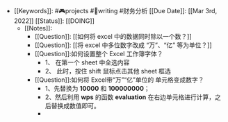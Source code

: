 - [[Keywords]]: #🎮projects #📝writing #财务分析 
  [[Due Date]]: [[Mar 3rd, 2022]] 
  [[Status]]: [[DOING]]
	- [[Notes]]:
		- [[Question]]: [[如何将 excel 中的数据同时除以一个数？]]
		- [[Question]]: [[将 excel 中多位数字改成 “万”、“亿” 等为单位？]]
		- [[Question]]:如何设置整个 Excel 工作簿字体？
			- 1、 在第一个 sheet 中全选内容
			- 2、 此时，按住 shift 鼠标点击其他 sheet 框选
		- [[Question]]:如何将 Excel带“万”“亿”单位的 单元格变成数字？
			- 1、先替换为 **10000** 和 **100000000**；
			- 2、然后利用 **wps** 的函数 **evaluation** 在右边单元格进行计算，之后替换成数值即可。
			-